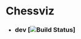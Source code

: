 # Chessviz

 - ### dev [![Build Status](https://travis-ci.org/SadTomCat/chessviz.svg?branch=master)]

